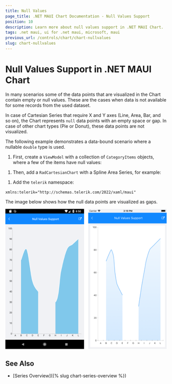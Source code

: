 ```yaml
---
title: Null Values
page_title: .NET MAUI Chart Documentation - Null Values Support
position: 10
description: Learn more about null values support in .NET MAUI Chart.
tags: .net maui, ui for .net maui, microsoft, maui
previous_url: /controls/chart/chart-nullvalues
slug: chart-nullvalues
---
```


# Null Values Support in .NET MAUI Chart

In many scenarios some of the data points that are visualized in the Chart contain empty or null values. These are the cases when data is not available for some records from the used dataset.

In case of Cartesian Series that require X and Y axes (Line, Area, Bar, and so on), the Chart represents `null` data points with an empty space or gap. In case of other chart types (Pie or Donut), these data points are not visualized.

The following example demonstrates a data-bound scenario where a nullable `double` type is used.

1. First, create a `ViewModel` with a collection of `CategoryItems` objects, where a few of the items have null values:

 <snippet id='chart-nullvalues-viewmodel'/>


1. Then, add a `RadCartesianChart` with a Spline Area Series, for example:

 <snippet id='chart-nullvalues-xaml'/>

 1. Add the `telerik` namespace:

 ```XAML
xmlns:telerik="http://schemas.telerik.com/2022/xaml/maui" 
 ```

The image below shows how the null data points are visualized as gaps.

![CartesianChart NullValues](images/chart-nullvalues.png)

## See Also

- [Series Overview]({% slug chart-series-overview %})
